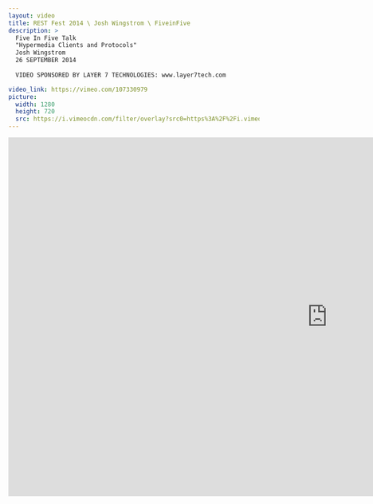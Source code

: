 ```yaml
---
layout: video
title: REST Fest 2014 \ Josh Wingstrom \ FiveinFive
description: >
  Five In Five Talk
  "Hypermedia Clients and Protocols"
  Josh Wingstrom
  26 SEPTEMBER 2014
  
  VIDEO SPONSORED BY LAYER 7 TECHNOLOGIES: www.layer7tech.com

video_link: https://vimeo.com/107330979
picture:
  width: 1280
  height: 720
  src: https://i.vimeocdn.com/filter/overlay?src0=https%3A%2F%2Fi.vimeocdn.com%2Fvideo%2F490712288_1280x720.jpg&src1=http%3A%2F%2Ff.vimeocdn.com%2Fp%2Fimages%2Fcrawler_play.png
---
```

<iframe src="https://player.vimeo.com/video/107330979?title=0&byline=0&portrait=0&badge=0&autopause=0&player_id=0" width="1280" height="720" frameborder="0" title="REST Fest 2014 \ Josh Wingstrom \ FiveinFive" webkitallowfullscreen mozallowfullscreen allowfullscreen></iframe>
